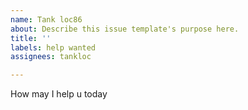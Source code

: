 ```yaml
---
name: Tank loc86
about: Describe this issue template's purpose here.
title: ''
labels: help wanted
assignees: tankloc

---
```


How may I help u today
